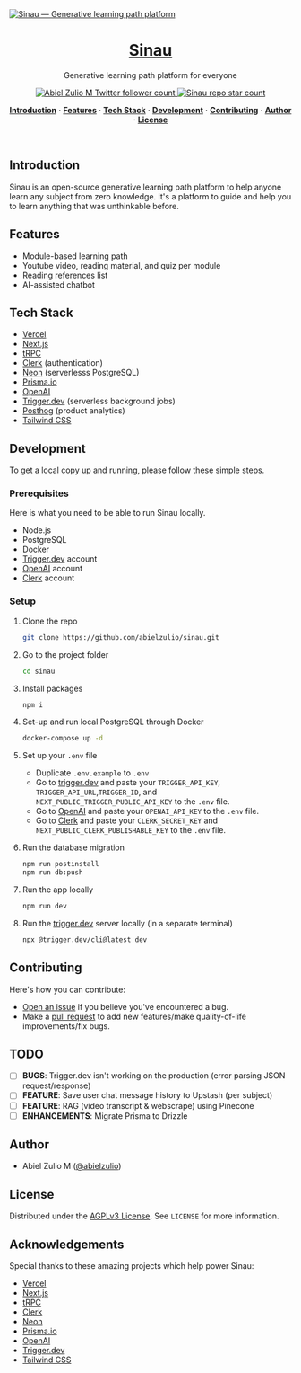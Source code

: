 <a href="https://sinau.app">
  <img alt="Sinau — Generative learning path platform" src="https://www.sinau.app/og.png">
  <h1 align="center">Sinau</h1>
</a>

<p align="center">
  Generative learning path platform for everyone
</p>

<p align="center">
  <a href="https://twitter.com/abielzulio">
    <img src="https://img.shields.io/twitter/follow/abielzulio?style=flat&label=abielzulio&logo=twitter&color=0bf&logoColor=fff" alt="Abiel Zulio M Twitter follower count" />
  </a>
  <a href="https://github.com/abielzulio/sinau">
    <img src="https://img.shields.io/github/stars/abielzulio/sinau?label=abielzulio%2Fsinau" alt="Sinau repo star count" />
  </a>
</p>

<p align="center">
  <a href="#introduction"><strong>Introduction</strong></a> ·
  <a href="#features"><strong>Features</strong></a> ·
  <a href="#tech-stack"><strong>Tech Stack</strong></a> ·
  <a href="#development"><strong>Development</strong></a> ·
  <a href="#contributing"><strong>Contributing</strong></a> ·
  <a href="#author"><strong>Author</strong></a> ·
  <a href="#license"><strong>License</strong></a>
</p>
<br/>

## Introduction

Sinau is an open-source generative learning path platform to help anyone learn any subject from zero knowledge. It's a platform to guide and help you to learn anything that was unthinkable before.

## Features

- Module-based learning path
- Youtube video, reading material, and quiz per module
- Reading references list
- AI-assisted chatbot

## Tech Stack

- [Vercel](https://vercel.com/?utm_source=sinau&utm_campaign=oss)
- [Next.js](https://nextjs.org/)
- [tRPC](https://trpc.io/)
- [Clerk](https://clerk.com/) (authentication)
- [Neon](https://neon.tech) (serverlesss PostgreSQL)
- [Prisma.io](https://prisma.io/)
- [OpenAI](https://openai.com/)
- [Trigger.dev](https://trigger.dev/) (serverless background jobs)
- [Posthog](https://posthog.com/) (product analytics)
- [Tailwind CSS](https://tailwindcss.com/)

## Development

To get a local copy up and running, please follow these simple steps.

### Prerequisites

Here is what you need to be able to run Sinau locally.

- Node.js
- PostgreSQL
- Docker
- [Trigger.dev](https://trigger.dev/) account
- [OpenAI](https://openai.com/) account
- [Clerk](https://clerk.com/) account

### Setup

1. Clone the repo

   ```sh
   git clone https://github.com/abielzulio/sinau.git
   ```

2. Go to the project folder

   ```sh
   cd sinau
   ```

3. Install packages

   ```sh
   npm i
   ```

4. Set-up and run local PostgreSQL through Docker

   ```sh
   docker-compose up -d
   ```

5. Set up your `.env` file

   - Duplicate `.env.example` to `.env`
   - Go to [trigger.dev](https://trigger.dev/) and paste your `TRIGGER_API_KEY`, `TRIGGER_API_URL`,`TRIGGER_ID`, and `NEXT_PUBLIC_TRIGGER_PUBLIC_API_KEY` to the `.env` file.
   - Go to [OpenAI](https://openai.com/) and paste your `OPENAI_API_KEY` to the `.env` file.
   - Go to [Clerk](https://clerk.com/) and paste your `CLERK_SECRET_KEY` and `NEXT_PUBLIC_CLERK_PUBLISHABLE_KEY` to the `.env` file.

6. Run the database migration

   ```sh
   npm run postinstall
   npm run db:push
   ```

7. Run the app locally

   ```sh
   npm run dev
   ```

8. Run the [trigger.dev](https://trigger.dev/) server locally (in a separate terminal)

   ```sh
   npx @trigger.dev/cli@latest dev
   ```

## Contributing

Here's how you can contribute:

- [Open an issue](https://github.com/abielzulio/sinau/issues) if you believe you've encountered a bug.
- Make a [pull request](https://github.com/abielzulio/sinau/pull) to add new features/make quality-of-life improvements/fix bugs.

<!-- ## Contributors

<a href="https://github.com/abielzulio/sinau/graphs/contributors">
  <img src="https://contrib.rocks/image?repo=abielzulio/sinau" />
</a>
 -->

## TODO

- [ ] **BUGS**: Trigger.dev isn't working on the production (error parsing JSON request/response)
- [ ] **FEATURE**: Save user chat message history to Upstash (per subject)
- [ ] **FEATURE**: RAG (video transcript & webscrape) using Pinecone
- [ ] **ENHANCEMENTS**: Migrate Prisma to Drizzle

## Author

- Abiel Zulio M ([@abielzulio](https://twitter.com/abielzulio))

## License

Distributed under the [AGPLv3 License](https://github.com/abielzulio/sinau/blob/main/LICENSE). See `LICENSE` for more information.

## Acknowledgements

Special thanks to these amazing projects which help power Sinau:

- [Vercel](https://vercel.com/?utm_source=sinau&utm_campaign=oss)
- [Next.js](https://nextjs.org/)
- [tRPC](https://trpc.io/)
- [Clerk](https://clerk.com/)
- [Neon](https://neon.tech)
- [Prisma.io](https://prisma.io/)
- [OpenAI](https://openai.com/)
- [Trigger.dev](https://trigger.dev/)
- [Tailwind CSS](https://tailwindcss.com/)
